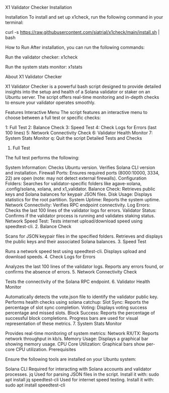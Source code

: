 X1 Validator Checker Installation

Installation
To install and set up x1check, run the following command in your terminal:

curl -s https://raw.githubusercontent.com/siatrial/x1check/main/install.sh | bash

How to Run
After installation, you can run the following commands:

Run the validator checker:
x1check

Run the system stats monitor:
x1stats


About X1 Validator Checker

X1 Validator Checker is a powerful bash script designed to provide detailed insights into the setup and health of a Solana validator or staker on an Ubuntu server. The script offers real-time monitoring and in-depth checks to ensure your validator operates smoothly.

Features
Interactive Menu
The script features an interactive menu to choose between a full test or specific checks:

1: Full Test
2: Balance Check
3: Speed Test
4: Check Logs for Errors (last 100 lines)
5: Network Connectivity Check
6: Validator Health Monitor
7: System Stats Monitor
q: Quit the script
Detailed Tests and Checks
1. Full Test

The full test performs the following:

System Information:
Checks Ubuntu version.
Verifies Solana CLI version and installation.
Firewall Ports:
Ensures required ports (8000:10000, 3334, 22) are open (note: may not detect external firewalls).
Configuration Folders:
Searches for validator-specific folders like agave-xolana, .config/solana, xolana, and x1_validator.
Balance Check:
Retrieves public keys and Solana balances for keypair JSON files.
Disk Usage:
Displays statistics for the root partition.
System Uptime:
Reports the system uptime.
Network Connectivity:
Verifies RPC endpoint connectivity.
Log Errors:
Checks the last 100 lines of the validator logs for errors.
Validator Status:
Confirms if the validator process is running and validates staking status.
Network Speed Test:
Tests internet upload/download speed using speedtest-cli.
2. Balance Check

Scans for JSON keypair files in the specified folders.
Retrieves and displays the public keys and their associated Solana balances.
3. Speed Test

Runs a network speed test using speedtest-cli.
Displays upload and download speeds.
4. Check Logs for Errors

Analyzes the last 100 lines of the validator logs.
Reports any errors found, or confirms the absence of errors.
5. Network Connectivity Check

Tests the connectivity of the Solana RPC endpoint.
6. Validator Health Monitor

Automatically detects the vote.json file to identify the validator public key.
Performs health checks using solana catchup:
Slot Sync:
Reports the percentage of slot sync completion.
Voting:
Displays voting success percentage and missed slots.
Block Success:
Reports the percentage of successful block completions.
Progress bars are used for visual representation of these metrics.
7. System Stats Monitor

Provides real-time monitoring of system metrics:
Network RX/TX: Reports network throughput in kb/s.
Memory Usage: Displays a graphical bar showing memory usage.
CPU Core Utilization: Graphical bars show per-core CPU utilization.
Prerequisites

Ensure the following tools are installed on your Ubuntu system:

Solana CLI
Required for interacting with Solana accounts and validator processes.
jq
Used for parsing JSON files in the script.
Install it with:
sudo apt install jq
speedtest-cli
Used for internet speed testing.
Install it with:
sudo apt install speedtest-cli
